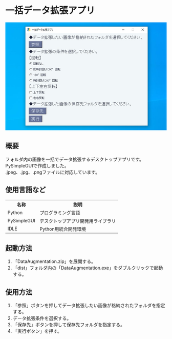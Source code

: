 <h1>一括データ拡張アプリ</h1>
<img src="https://raw.githubusercontent.com/oiudon/data-augmentation/main/DataAugmentation.jpg">
<h2>概要</h2>
<p>フォルダ内の画像を一括でデータ拡張するデスクトップアプリです。PySimpleGUIで作成しました。<br>.jpeg、.jpg、.pngファイルに対応しています。</p>
<h2>使用言語など</h2>
<table>
  <tr>
    <th>名称</th>
    <th>説明</th>
  </tr>
  <tr>
    <td>Python</td>
    <td>プログラミング言語</td>
  </tr>
  <tr>
    <td>PySimpleGUI</td>
    <td>デスクトップアプリ開発用ライブラリ</td>
  </tr>
  <tr>
    <td>IDLE</td>
    <td>Python用統合開発環境</td>
  </tr>
</table>
<h2>起動方法</h2>
<ol>
  <li>「DataAugmentation.zip」を展開する。</li>
  <li>「dist」フォルダ内の「DataAugmentation.exe」をダブルクリックで起動する。</li>
</ol>
<h2>使用方法</h2>
<ol>
  <li>「参照」ボタンを押してデータ拡張したい画像が格納されたフォルダを指定する。</ii>
  <li>データ拡張条件を選択する。</li>
  <li>「保存先」ボタンを押して保存先フォルダを指定する。</li>
  <li>「実行ボタン」を押す。</li>
</ol>
